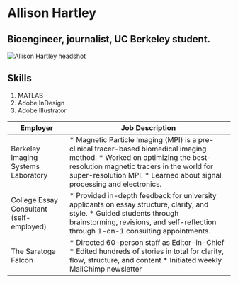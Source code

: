 # Allison Hartley
## Bioengineer, journalist,  UC Berkeley student.

![Allison Hartley headshot](https://user-images.githubusercontent.com/32043036/179860608-7651e2f4-9192-4743-b881-37051fbf4bc9.jpg)

## Skills
1. MATLAB
2. Adobe InDesign
3. Adobe Illustrator


Employer | Job Description 
---------|-----------------
Berkeley Imaging Systems Laboratory | * Magnetic Particle Imaging (MPI) is a pre-clinical tracer-based biomedical imaging method. * Worked on optimizing the best-resolution magnetic tracers in the world for super-resolution MPI. * Learned about signal processing and electronics.
College Essay Consultant (self-employed) | * Provided in-depth feedback for university applicants on essay structure, clarity, and style. * Guided students through brainstorming, revisions, and self-reflection through 1-on-1 consulting appointments. 
The Saratoga Falcon | * Directed 60-person staff as Editor-in-Chief * Edited hundreds of stories in total for clarity, flow, structure, and content * Initiated weekly MailChimp newsletter 
